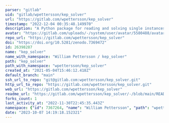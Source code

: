 ```yaml
---
parser: "gitlab"
uid: "gitlab/wpettersson/kep_solver"
url: "https://gitlab.com/wpettersson/kep_solver"
timestamp: "2022-12-04 00:35:48.149970"
description: "A Python package for reading and solving single instances of kidney exchange problems. "
avatar: "https://gitlab.com/uploads/-/system/user/avatar/5580488/avatar.png"
repo_url: "https://gitlab.com/wpettersson/kep_solver"
doi: "https://doi.org/10.5281/zenodo.7369472"
id: 26398287
name: "kep_solver"
name_with_namespace: "William Pettersson / kep_solver"
path: "kep_solver"
path_with_namespace: "wpettersson/kep_solver"
created_at: "2021-05-04T15:46:12.418Z"
default_branch: "main"
ssh_url_to_repo: "git@gitlab.com:wpettersson/kep_solver.git"
http_url_to_repo: "https://gitlab.com/wpettersson/kep_solver.git"
web_url: "https://gitlab.com/wpettersson/kep_solver"
readme_url: "https://gitlab.com/wpettersson/kep_solver/-/blob/main/README.md"
forks_count: 1
last_activity_at: "2022-11-30T22:45:35.443Z"
namespace: {"id": 7367264, "name": "William Pettersson", "path": "wpettersson", "kind": "user", "full_path": "wpettersson", "parent_id": null, "avatar_url": "/uploads/-/system/user/avatar/5580488/avatar.png", "web_url": "https://gitlab.com/wpettersson"}
date: "2023-10-07 14:19:18.152321"
---
```

